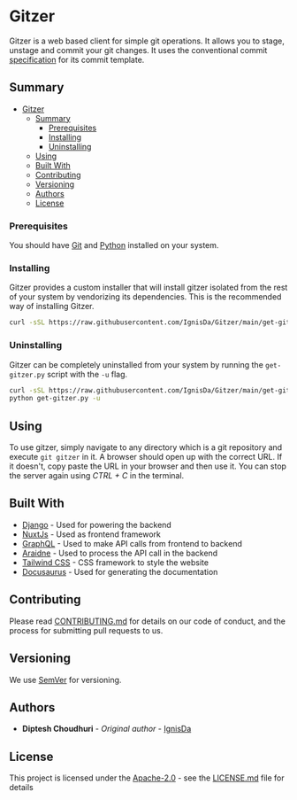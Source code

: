 # Gitzer

Gitzer is a web based client for simple git operations. It allows you to stage,
unstage and commit your git changes. It uses the conventional commit
[specification](https://www.conventionalcommits.org/en/v1.0.0/) for its commit template.

## Summary

- [Gitzer](#gitzer)
  - [Summary](#summary)
    - [Prerequisites](#prerequisites)
    - [Installing](#installing)
    - [Uninstalling](#uninstalling)
  - [Using](#using)
  - [Built With](#built-with)
  - [Contributing](#contributing)
  - [Versioning](#versioning)
  - [Authors](#authors)
  - [License](#license)

### Prerequisites

You should have [Git](https://git-scm.com/) and [Python](https://www.python.org/)
installed on your system.

### Installing

Gitzer provides a custom installer that will install gitzer isolated from the
rest of your system by vendorizing its dependencies. This is the recommended
way of installing Gitzer.

```bash
curl -sSL https://raw.githubusercontent.com/IgnisDa/Gitzer/main/get-gitzer.py | python
```

### Uninstalling

Gitzer can be completely uninstalled from your system by running the `get-gitzer.py`
script with the `-u` flag.

```bash
curl -sSL https://raw.githubusercontent.com/IgnisDa/Gitzer/main/get-gitzer.py -o get-gitzer.py
python get-gitzer.py -u
```

## Using

To use gitzer, simply navigate to any directory which is a git repository and execute
`git gitzer` in it. A browser should open up with the correct URL. If it doesn't, copy
paste the URL in your browser and then use it. You can stop the server again
using _CTRL + C_ in the terminal.

## Built With

- [Django](https://www.djangoproject.com/) - Used for powering the backend
- [NuxtJs](https://nuxtjs.org/) - Used as frontend framework
- [GraphQL](https://graphql.org/) - Used to make API calls from frontend to backend
- [Araidne](https://ariadnegraphql.org/) - Used to process the API call in the backend
- [Tailwind CSS](https://graphql.org/) - CSS framework to style the website
- [Docusaurus](https://docusaurus.io/) - Used for generating the documentation

## Contributing

Please read [CONTRIBUTING.md](CONTRIBUTING.md) for details on our code
of conduct, and the process for submitting pull requests to us.

## Versioning

We use [SemVer](http://semver.org/) for versioning.

## Authors

- **Diptesh Choudhuri** - _Original author_ - [IgnisDa](https://github.com/IgnisDa)

## License

This project is licensed under the
[Apache-2.0](https://www.apache.org/licenses/LICENSE-2.0) - see the
[LICENSE.md](LICENSE.md) file for details

